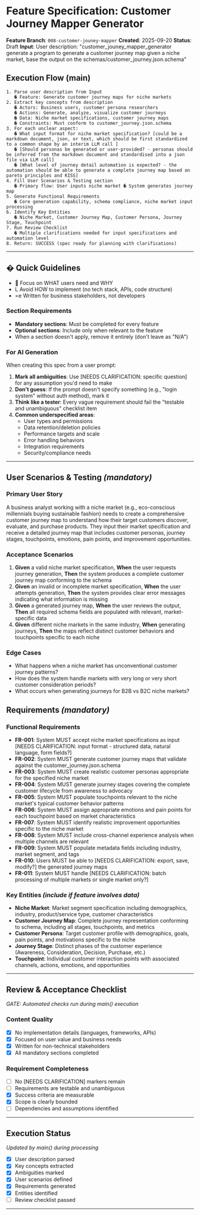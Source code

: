 # Feature Specification: Customer Journey Mapper Generator

**Feature Branch**: `008-customer-jouney-mapper`
**Created**: 2025-09-20
**Status**: Draft
**Input**: User description: "customer_jouney_mapper_generator generate a program to generate a customer journey map given a niche market, base the output on the schemas/customer_journey.json.schema"

## Execution Flow (main)
```
1. Parse user description from Input
   � Feature: Generate customer journey maps for niche markets
2. Extract key concepts from description
   � Actors: Business users, customer persona researchers
   � Actions: Generate, analyze, visualize customer journeys
   � Data: Niche market specifications, customer journey maps
   � Constraints: Must conform to customer_journey.json.schema
3. For each unclear aspect:
   � What input format for niche market specification? [could be a markdown document, json, or text, which should be first standardized to a common shape by an interim LLM call ]
   � [Should personas be generated or user-provided? - personas should be inferred from the markdown document and standardised into a json file via LLM call]
   � [What level of journey detail automation is expected? - the automation should be able to generate a complete journey map based on pareto principles and KISS]
4. Fill User Scenarios & Testing section
   � Primary flow: User inputs niche market � System generates journey map
5. Generate Functional Requirements
   � Core generation capability, schema compliance, niche market input processing
6. Identify Key Entities
   � Niche Market, Customer Journey Map, Customer Persona, Journey Stage, Touchpoint
7. Run Review Checklist
   � Multiple clarifications needed for input specifications and automation level
8. Return: SUCCESS (spec ready for planning with clarifications)
```

---

## � Quick Guidelines
-  Focus on WHAT users need and WHY
- L Avoid HOW to implement (no tech stack, APIs, code structure)
- =e Written for business stakeholders, not developers

### Section Requirements
- **Mandatory sections**: Must be completed for every feature
- **Optional sections**: Include only when relevant to the feature
- When a section doesn't apply, remove it entirely (don't leave as "N/A")

### For AI Generation
When creating this spec from a user prompt:
1. **Mark all ambiguities**: Use [NEEDS CLARIFICATION: specific question] for any assumption you'd need to make
2. **Don't guess**: If the prompt doesn't specify something (e.g., "login system" without auth method), mark it
3. **Think like a tester**: Every vague requirement should fail the "testable and unambiguous" checklist item
4. **Common underspecified areas**:
   - User types and permissions
   - Data retention/deletion policies
   - Performance targets and scale
   - Error handling behaviors
   - Integration requirements
   - Security/compliance needs

---

## User Scenarios & Testing *(mandatory)*

### Primary User Story
A business analyst working with a niche market (e.g., eco-conscious millennials buying sustainable fashion) needs to create a comprehensive customer journey map to understand how their target customers discover, evaluate, and purchase products. They input their market specification and receive a detailed journey map that includes customer personas, journey stages, touchpoints, emotions, pain points, and improvement opportunities.

### Acceptance Scenarios
1. **Given** a valid niche market specification, **When** the user requests journey generation, **Then** the system produces a complete customer journey map conforming to the schema
2. **Given** an invalid or incomplete market specification, **When** the user attempts generation, **Then** the system provides clear error messages indicating what information is missing
3. **Given** a generated journey map, **When** the user reviews the output, **Then** all required schema fields are populated with relevant, market-specific data
4. **Given** different niche markets in the same industry, **When** generating journeys, **Then** the maps reflect distinct customer behaviors and touchpoints specific to each niche

### Edge Cases
- What happens when a niche market has unconventional customer journey patterns?
- How does the system handle markets with very long or very short customer consideration periods?
- What occurs when generating journeys for B2B vs B2C niche markets?

## Requirements *(mandatory)*

### Functional Requirements
- **FR-001**: System MUST accept niche market specifications as input [NEEDS CLARIFICATION: input format - structured data, natural language, form fields?]
- **FR-002**: System MUST generate customer journey maps that validate against the customer_journey.json.schema
- **FR-003**: System MUST create realistic customer personas appropriate for the specified niche market
- **FR-004**: System MUST generate journey stages covering the complete customer lifecycle from awareness to advocacy
- **FR-005**: System MUST populate touchpoints relevant to the niche market's typical customer behavior patterns
- **FR-006**: System MUST assign appropriate emotions and pain points for each touchpoint based on market characteristics
- **FR-007**: System MUST identify realistic improvement opportunities specific to the niche market
- **FR-008**: System MUST include cross-channel experience analysis when multiple channels are relevant
- **FR-009**: System MUST populate metadata fields including industry, market segment, and tags
- **FR-010**: Users MUST be able to [NEEDS CLARIFICATION: export, save, modify?] the generated journey maps
- **FR-011**: System MUST handle [NEEDS CLARIFICATION: batch processing of multiple markets or single market only?]

### Key Entities *(include if feature involves data)*
- **Niche Market**: Market segment specification including demographics, industry, product/service type, customer characteristics
- **Customer Journey Map**: Complete journey representation conforming to schema, including all stages, touchpoints, and metrics
- **Customer Persona**: Target customer profile with demographics, goals, pain points, and motivations specific to the niche
- **Journey Stage**: Distinct phases of the customer experience (Awareness, Consideration, Decision, Purchase, etc.)
- **Touchpoint**: Individual customer interaction points with associated channels, actions, emotions, and opportunities

---

## Review & Acceptance Checklist
*GATE: Automated checks run during main() execution*

### Content Quality
- [x] No implementation details (languages, frameworks, APIs)
- [x] Focused on user value and business needs
- [x] Written for non-technical stakeholders
- [x] All mandatory sections completed

### Requirement Completeness
- [ ] No [NEEDS CLARIFICATION] markers remain
- [ ] Requirements are testable and unambiguous
- [x] Success criteria are measurable
- [x] Scope is clearly bounded
- [ ] Dependencies and assumptions identified

---

## Execution Status
*Updated by main() during processing*

- [x] User description parsed
- [x] Key concepts extracted
- [x] Ambiguities marked
- [x] User scenarios defined
- [x] Requirements generated
- [x] Entities identified
- [ ] Review checklist passed

---